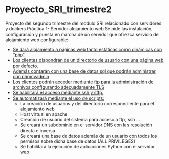 # Proyecto_SRI_trimestre2
Proyecto del segundo trimestre del modulo SRI relacionado con servidores y dockers
Práctica 1- Servidor alojamiento web
Se pide las instalación, configuración y puesta en marcha de un servidor que ofrezca servicio de alojamiento web configurable:

- [Se dará alojamiento a páginas web tanto estáticas como dinámicas con “php”](/ProyectoSRI2/Alojamiento.md)
- [Los clientes dispondrán de un directorio de usuario con una página web por defecto.](/ProyectoSRI2/Alojamiento.md)
- [Además contarán con una base de datos sql que podrán administrar con phpmyadmin](/ProyectoSRI2/Alojamiento.md)
- [Los clientes podrán acceder mediante ftp para la administración de archivos configurando adecuadamente TLS](/ProyectoSRI2/Alojamiento.md)
- [Se habilitará el acceso mediante ssh y sftp. ](/ProyectoSRI2/Alojamiento.md)
- [Se automatizará mediante el uso de scripts:](/ProyectoSRI2/scripts.md) 
  - La creación de usuarios y del directorio correspondiente para el alojamiento web
  - Host virtual en apache
  - Creación de usuario del sistema para acceso a ftp, ssh …
  - Se creará un subdominio en el servidor DNS con las resolución directa e inversa
  - Se creará una base de datos además de un usuario con todos los permisos sobre dicha base de datos (ALL PRIVILEGES)
  - Se habilitará la ejecución de aplicaciones Python con el servidor web 
